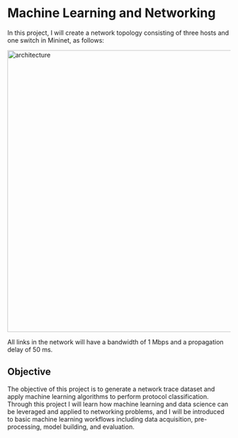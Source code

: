 # Machine Learning and Networking
In this project, I will create a network topology consisting of three hosts and one switch in Mininet, as follows:

<img width="635" alt="architecture" src="https://user-images.githubusercontent.com/16707828/74704249-a371fc00-51dd-11ea-938c-17d55ca95849.png">

All links in the network will have a bandwidth of 1 Mbps and a propagation delay of 50 ms.

## Objective 
The objective of this project is to generate a network trace dataset and apply machine learning algorithms to perform protocol classification. Through this project I will learn how machine learning and data science can be leveraged and applied to networking problems, and I will be introduced to basic machine learning workflows including data acquisition, pre-processing, model building, and evaluation.

